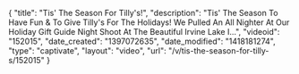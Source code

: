 {
    "title": "Tis' The Season For Tilly's!",
    "description": "Tis' The Season To Have Fun & To Give Tilly's For The Holidays! We Pulled An All Nighter At Our Holiday Gift Guide Night Shoot At The Beautiful Irvine Lake I...",
    "videoid": "152015",
    "date_created": "1397072635",
    "date_modified": "1418181274",
    "type": "captivate",
    "layout": "video",
    "url": "\/v\/tis-the-season-for-tilly-s\/152015"
}